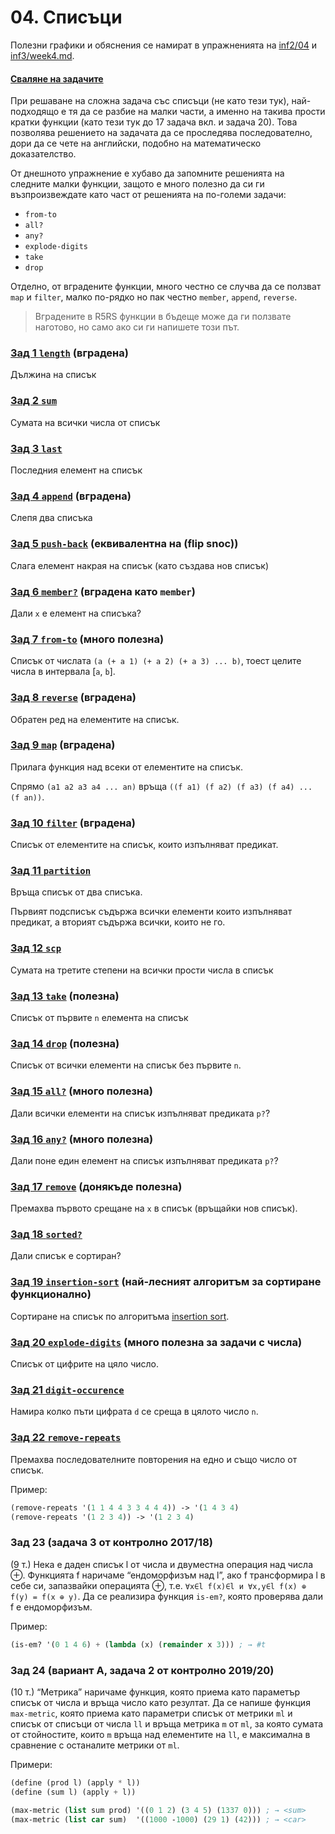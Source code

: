 # 04. Списъци

Полезни графики и обяснения се намират в упражненията на [inf2/04](https://github.com/triffon/fp-2022-23/blob/main/exercises/inf2/04/README.md) и [inf3/week4.md](https://github.com/triffon/fp-2022-23/blob/main/exercises/inf3/week4.md#%D1%81%D0%BF%D0%B8%D1%81%D1%8A%D1%86%D0%B8).

#### [Сваляне на задачите](https://download-directory.github.io/?url=https%3A%2F%2Fgithub.com%2Ftriffon%2Ffp-2022-23%2Ftree%2Fmain%2Fexercises%2Fcs2%2F04.scheme.lists)

При решаване на сложна задача със списъци (не като тези тук), най-подходящо е тя да се разбие на малки части, а именно на такива прости кратки функции (като тези тук до 17 задача вкл. и задача 20). Това позволява решението на задачата да се проследява последователно, дори да се чете на английски, подобно на математическо доказателство.

От днешното упражнение е хубаво да запомните решенията на следните малки функции, защото е много полезно да си ги възпроизвеждате като част от решенията на по-големи задачи:
- `from-to`
- `all?`
- `any?`
- `explode-digits`
- `take`
- `drop`

Отделно, от вградените функции, много честно се случва да се ползват `map` и `filter`, малко по-рядко но пак честно `member`, `append`, `reverse`.

> Вградените в R5RS функции в бъдеще може да ги ползвате наготово, но само ако си ги напишете този път.

### [Зад 1 `length`](01.length.rkt) (вградена)
Дължина на списък

### [Зад 2 `sum`](02.sum.rkt)
Сумата на всички числа от списък

### [Зад 3 `last`](03.last.rkt)
Последния елемент на списък

### [Зад 4 `append`](04.append.rkt) (вградена)
Слепя два списъка

### [Зад 5 `push-back`](05.push-back.rkt) (еквивалентна на (flip snoc))
Слага елемент накрая на списък (като създава нов списък)

### [Зад 6 `member?`](06.member.rkt) (вградена като `member`)
Дали `x` е елемент на списъка?

### [Зад 7 `from-to`](07.from-to.rkt) (много полезна)
Списък от числата `(a (+ a 1) (+ a 2) (+ a 3) ... b)`, тоест целите числа в интервала [`a`, `b`].

### [Зад 8 `reverse`](08.reverse.rkt) (вградена)
Обратен ред на елементите на списък.

### [Зад 9 `map`](09.map.rkt) (вградена)
Прилага функция над всеки от елементите на списък.

Спрямо `(a1 a2 a3 a4 ... an)` връща `((f a1) (f a2) (f a3) (f a4) ... (f an))`.

### [Зад 10 `filter`](10.filter.rkt) (вградена)
Списък от елементите на списък, които изпълняват предикат.

### [Зад 11 `partition`](11-partition.rkt)
Връща списък от два списъка.

Първият подсписък съдържа всички елементи които изпълняват предикат, а вторият съдържа всички, които не го.

### [Зад 12 `scp`](12.scp.rkt)
Сумата на третите степени на всички прости числа в списък

### [Зад 13 `take`](13.take.rkt) (полезна)
Списък от първите `n` елемента на списък

### [Зад 14 `drop`](14.drop.rkt) (полезна)
Списък от всички елементи на списък без първите `n`.

### [Зад 15 `all?`](15.all.rkt) (много полезна)
Дали всички елементи на списък изпълняват предиката `p?`?

### [Зад 16 `any?`](16.any.rkt) (много полезна)
Дали поне един елемент на списък изпълняват предиката `p?`?

<!-- TODO: for-next-year: задача използваща all?/any? -->

### [Зад 17 `remove`](17.remove.rkt) (донякъде полезна)
Премахва първото срещане на `x` в списък (връщайки нов списък).

### [Зад 18 `sorted?`](18.sorted.rkt)
Дали списък е сортиран?

### [Зад 19 `insertion-sort`](19.insertion-sort.rkt) (най-лесният алгоритъм за сортиране функционално)
Сортиране на списък по алгоритъма [insertion sort](https://en.wikipedia.org/wiki/Insertion_sort).

### [Зад 20 `explode-digits`](20.explode-digits.rkt) (много полезна за задачи с числа)
Списък от цифрите на цяло число.

### [Зад 21 `digit-occurence`](21.digit-occurence.rkt)
Намира колко пъти цифрата `d` се среща в цялото число `n`.

### [Зад 22 `remove-repeats`](22.remove-repeats.rkt)
Премахва последователните повторения на едно и също число от списък.

Пример:
```scheme
(remove-repeats '(1 1 4 4 3 3 4 4 4)) -> '(1 4 3 4)
(remove-repeats '(1 2 3 4)) -> '(1 2 3 4)
```

### Зад 23 (задача 3 от контролно 2017/18)
(9 т.) Нека  е даден  списък  l от числа  и двуместна
операция над числа ⊕. Функцията  f наричаме “ендоморфизъм
над l”, ако f трансформира l в себе си, запазвайки операцията ⊕,
т.е. ```∀x∈l f(x)∈l и ∀x,y∈l f(x) ⊕ f(y) = f(x ⊕ y)```. Да се реализира
функция `is-em?`, която проверява дали f е ендоморфизъм.

Пример:
```scheme
(is-em? '(0 1 4 6) + (lambda (x) (remainder x 3))) ; → #t
```

### Зад 24 (вариант А, задача 2 от контролно 2019/20)
(10 т.) “Метрика” наричаме функция, която приема като
параметър  списък  от числа  и  връща  число  като  резултат.  Да  се
напише функция `max-metric`, която приема като параметри списък
от метрики `ml` и списък от списъци от числа `ll` и връща метрика `m` от
`ml`, за която сумата от стойностите, които `m` връща над елементите на
`ll`, е максимална в сравнение с останалите метрики от `ml`.

Примери:
```scheme
(define (prod l) (apply * l))
(define (sum l) (apply + l))

(max-metric (list sum prod) '((0 1 2) (3 4 5) (1337 0))) ; → <sum>
(max-metric (list car sum)  '((1000 -1000) (29 1) (42))) ; → <car>
```